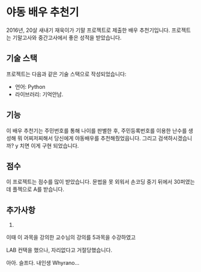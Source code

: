 # 야동 배우 추천기

2016년, 20살 새내기 재욱이가 기말 프로젝트로 제출한 배우 추천기입니다. 프로젝트는 기말고사와 중간고사에서 좋은 성적을 받았습니다.

## 기술 스택

프로젝트는 다음과 같은 기술 스택으로 작성되었습니다:

- 언어: Python
- 라이브러리: 기억안남. 

## 기능

이 배우 추천기는 주민번호를 통해 나이를 판별한 후, 주민등록번호를 이용한 난수를 생성해 뭐 어찌저찌해서 당신에게 야동배우를 추천해줬었읍니다.
그리고 검색하시겠습니까?
y
치면 이게 구현 되었습니다.

## 점수

이 프로젝트는 점수를 많이 받았습니다.
문법을 못 외워서 손코딩 중기 뒤에서 30퍼였는데
플젝으로 A를 받습니다.


## 추가사항
1.
이때 이 과목을 강의한 교수님의 강의를
5과목을 수강하였고

LAB 컨택을 했으나, 자리없다고 거절당했습니다.


아아. 슬프다. 내인생 Whyrano...

